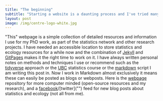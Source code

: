 ```yaml
---
title: "The beginning"
subtitle: "Starting a website is a daunting process and I've tried many times but that is for another blog post."
layout: post
image: /img/centre-logo-white.jpg
---
```


"This" webpage is a simple collection of detailed resources and information I use for my PhD work, as part of the statistics network and other research projects. I have needed an accessible location to store statistics and ecology resources for a while now and the combination of [Jekyll]("") and [GitPages]("") makes it the right time to work on it. I have always written personal notes on methods and techniques I use or recommend such as the [tidyverse]("") approach or the [UBC]("") statistics course or the [markdown]("") script I am writing this post in. Now I work in Markdown almost exclusively it means these can easily be posted as blogs or webposts. Here is the [webpage]("https://davan690.github.io/") repository for more computer minded (open-source resources and my research), and a [facebook]("https://www.facebook.com/StatisticsNetwork/")/[twitter]("") feed for new blog posts about statistics and ecology (not all from me).

